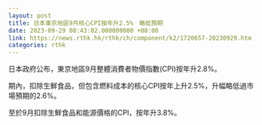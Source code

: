 ```yaml
---
layout: post
title: 日本東京地區9月核心CPI按年升2.5%　略低預期
date: 2023-09-29 08:43:02.000000000 +08:00
link: https://news.rthk.hk/rthk/ch/component/k2/1720657-20230929.htm
categories: rthk
---
```


日本政府公布，東京地區9月整體消費者物價指數(CPI)按年升2.8%。

期內，扣除生鮮食品，但包含燃料成本的核心CPI按年上升2.5%，升幅略低過市場預期的2.6%。

至於9月扣除生鮮食品和能源價格的CPI，按年升3.8%。

